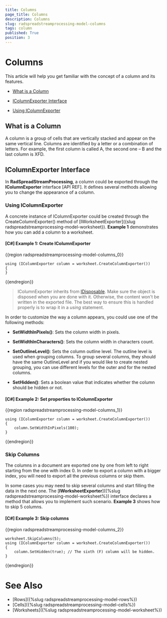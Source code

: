 ```yaml
---
title: Columns
page_title: Columns
description: Columns
slug: radspreadstreamprocessing-model-columns
tags: column
published: True
position: 3
---
```


# Columns

This article will help you get familiar with the concept of a column and its features.

* [What is a Column](#what-is-a-column)

* [IColumnExporter Interface](#icolumnexporter-interface)

* [Using IColumnExporter](#using-icolumnexporter)


## What is a Column

A column is a group of cells that are vertically stacked and appear on the same vertical line. Columns are identified by a letter or a combination of letters. For example, the first column is called A, the second one – B and the last column is XFD.

## IColumnExporter Interface

In **RadSpreadStreamProcessing**, a column could be exported through the **IColumnExporter** interface [API REF]. It defines several methods allowing you to change the appearance of a column.

### Using IColumnExporter

A concrete instance of IColumnExporter could be created through the CreateColumnExporter() method of [IWorksheetExporter]({slug radspreadstreamprocessing-model-worksheet}). **Example 1** demonstrates how you can add a column to a worksheet.

#### **[C#] Example 1: Create IColumnExporter**


{{region radspreadstreamprocessing-model-columns_0}}

	using (IColumnExporter column = worksheet.CreateColumnExporter())
	{
	}
{{endregion}}

>IColumnExporter inherits from [IDisposable](https://msdn.microsoft.com/en-us/library/system.idisposable(v=vs.110).aspx). Make sure the object is disposed when you are done with it. Otherwise, the content won't be written in the exported file. The best way to ensure this is handled properly is to wrap it in a *using* statement.

In order to customize the way a column appears, you could use one of the following methods:

* **SetWidthInPixels()**: Sets the column width in pixels.

* **SetWidthInCharacters()**: Sets the column width in characters count.

* **SetOutlineLevel()**: Sets the column outline level. The outline level is used when grouping columns. To group several columns, they should have the same OutlineLevel and if you would like to create nested grouping, you can use different levels for the outer and for the nested columns. 

* **SetHidden()**: Sets a boolean value that indicates whether the column should be hidden or not.


#### **[C#] Example 2: Set properties to IColumnExporter**

{{region radspreadstreamprocessing-model-columns_1}}

	using (IColumnExporter column = worksheet.CreateColumnExporter())
	{
		column.SetWidthInPixels(100);
	}
{{endregion}}

### Skip Columns

The columns in a document are exported one by one from left to right starting from the one with index 0. In order to export a column with a bigger index, you will need to export all the previous columns or skip them.

In some cases you may need to skip several columns and start filling the data in the next one. The [**IWorksheetExporter**]({%slug radspreadstreamprocessing-model-worksheet%}) interface declares a method that allows you to implement such scenario. **Example 3** shows how to skip 5 columns.

#### **[C#] Example 3: Skip columns**

{{region radspreadstreamprocessing-model-columns_2}}

	worksheet.SkipColumns(5);
	using (IColumnExporter column = worksheet.CreateColumnExporter())
	{
	    column.SetHidden(true); // The sixth (F) column will be hidden.
	}
{{endregion}}

# See Also

* [Rows]({%slug radspreadstreamprocessing-model-rows%})
* [Cells]({%slug radspreadstreamprocessing-model-cells%})
* [Worksheets]({%slug radspreadstreamprocessing-model-worksheet%})